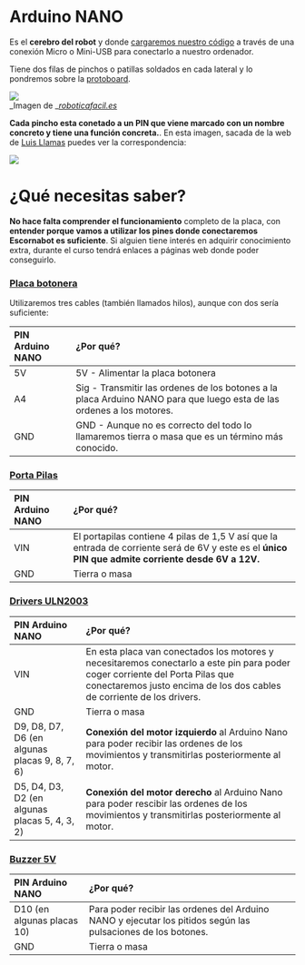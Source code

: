 # Arduino NANO

Es el **cerebro del  robot** y donde [cargaremos nuestro código](/instalacion-de-la-programacion.md) a través de una conexión Micro o Mini-USB para conectarlo a nuestro ordenador.

Tiene dos filas de pinchos o patillas soldados en cada lateral y lo pondremos sobre la [protoboard](/chapter1/protoboard-170-puntos.md).

![](https://roboticafacil.es/wp-content/uploads/2017/04/Arduino-Nano-V3-2-e1492726589312.jpg)  
_Imagen de _[_roboticafacil.es_](https://roboticafacil.es/)

**Cada pincho esta conetado a un PIN que viene marcado con un nombre concreto y tiene una función concreta.**. En esta imagen, sacada de la web de [Luis Llamas](https://www.luisllamas.es) puedes ver la correspondencia:

![](https://www.luisllamas.es/wp-content/uploads/2015/11/aduino-pinout-nano.png)

# ¿Qué necesitas saber?

**No hace falta comprender el funcionamiento** completo de la placa, con **entender porque vamos a utilizar los pines donde conectaremos Escornabot es suficiente**. Si alguien tiene interés en adquirir conocimiento extra, durante el curso tendrá enlaces a páginas web donde poder conseguirlo.

### [Placa botonera](/chapter1/placa-botonera.md)

Utilizaremos tres cables \(también llamados hilos\), aunque con dos sería suficiente:

| PIN Arduino NANO | ¿Por qué? |
| :--- | :--- |
| 5V | 5V - Alimentar la placa botonera |
| A4 | Sig - Transmitir las ordenes de los botones a la placa Arduino NANO para que luego esta de las ordenes a los motores. |
| GND | GND - Aunque no es correcto del todo lo llamaremos tierra o masa que es un término más conocido. |

### [Porta Pilas](/chapter1/portapilas-4-unidades-aa.md)

| PIN Arduino NANO | ¿Por qué? |
| :--- | :--- |
| VIN | El portapilas contiene 4 pilas de 1,5 V así que la entrada de corriente será de 6V y este es el **único PIN que admite corriente desde 6V a 12V.** |
| GND | Tierra o masa |

### [Drivers ULN2003](/chapter1/drivers-uln2003.md)

| PIN Arduino NANO | ¿Por qué? |
| :--- | :--- |
| VIN | En esta placa van conectados los motores y necesitaremos conectarlo a este pin para poder coger corriente del Porta Pilas que conectaremos justo encima de los dos cables de corriente de los drivers. |
| GND | Tierra o masa |
| D9, D8, D7, D6 \(en algunas placas 9, 8, 7, 6\) | **Conexión del motor izquierdo** al Arduino Nano para poder recibir las ordenes de los movimientos y transmitirlas posteriormente al motor. |
| D5, D4, D3, D2 \(en algunas placas 5, 4, 3, 2\) | **Conexión del motor derecho** al Arduino Nano para poder rescibir las ordenes de los movimientos y transmitirlas posteriormente al motor. |

### [Buzzer 5V](/chapter1/buzzer-5v.md)

| PIN Arduino NANO | ¿Por qué? |
| :--- | :--- |
| D10 \(en algunas placas 10\) | Para poder recibir las ordenes del Arduino NANO y ejecutar los pitidos según las pulsaciones de los botones. |
| GND | Tierra o masa |












